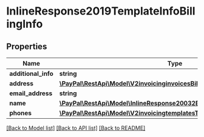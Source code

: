 # InlineResponse2019TemplateInfoBillingInfo

## Properties
Name | Type | Description | Notes
------------ | ------------- | ------------- | -------------
**additional_info** | **string** |  | [optional] 
**address** | [**\PayPal\RestApi\Model\V2invoicinginvoicesBillingInfoAddress**](V2invoicinginvoicesBillingInfoAddress.md) |  | [optional] 
**email_address** | **string** |  | [optional] 
**name** | [**\PayPal\RestApi\Model\InlineResponse20032BillingInfoName**](InlineResponse20032BillingInfoName.md) |  | [optional] 
**phones** | [**\PayPal\RestApi\Model\V2invoicingtemplatesTemplateInfoBillingInfoPhones[]**](V2invoicingtemplatesTemplateInfoBillingInfoPhones.md) |  | [optional] 

[[Back to Model list]](../README.md#documentation-for-models) [[Back to API list]](../README.md#documentation-for-api-endpoints) [[Back to README]](../README.md)


